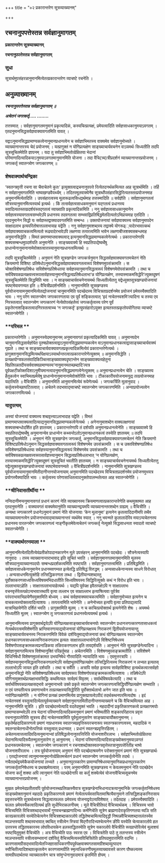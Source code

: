 +++
title = "०२ प्रकारान्तरेण सूत्रव्याख्यानम्"

+++


## रचनानुपपत्तेस्तन्न सर्वज्ञानुमागतम्

**प्रकारान्तरेण सूत्रव्याख्यानम्**

**रचनानुपपत्तेस्तन्न सर्वज्ञानुमागतम्**

### **सुधा**

सूत्रार्थमुपसंहरन्नानुमानमित्येतत्प्रकारान्तरेण व्याचष्टे रचनेति ।

## **अनुव्याख्यानम्**

***रचनानुपपत्तेस्तन्न सर्वज्ञानुमागतम् ॥***

***अचेतनं जगत्कर्तृ..... ........***

तत्तस्मात् । सर्वज्ञानुमागतमनुमानं प्रकृत्यादिकं, कस्यचित्प्रत्यक्षं, प्रमेयत्वादिति सर्वज्ञसाधकानुमयाऽवगतम् । एतदनुमानसिद्धसर्वज्ञवाक्यावगतमिति यावत् ।

यद्वाऽनुमानसिद्धप्रामाण्यकत्वेनानुमानप्रधानत्वेन च सर्वज्ञाभिमतस्य वाक्यमेव सर्वज्ञानुमोच्यते । व्याख्यानान्तरस्य चेदं प्रयोजनम् । यत्प्रागुक्तं न योगिप्रत्यक्षेण साङ्ख्याचार्यवचनेन वाऽयमर्थः सिध्यतीति तदपि सूत्रसूचितमेवेति ज्ञापनम् । यदा तु सर्वज्ञाभिमतोत्प्रेक्षितया भेदानां परिमाणादित्यादिकयाऽनुमयाऽवगतमानुमानमिति योजना । तदा वैचि(त्र्य)त्रीप्रदर्शनं व्याख्यानान्तरप्रयोजनम् । जगत्कर्तृ स्वातन्त्र्येण जगत्कारणम् ॥

### **शेषवाक्यार्थचन्द्रिका**

‘स्वतन्त्रवृत्ती रचना सा चैवाचेतने कुतः’ इत्युक्तत्वाद्रचनानुपपत्ते रित्येतदनर्थकमित्यत आह सूत्रार्थमिति । तर्हि न सर्वज्ञानुमागतमिति भाष्यखण्डवैयर्थ्यम् । तदितरमूलवाक्येनैव सूत्रार्थोपसंहारसिद्धेरित्यतस्तत्प्रयोजनमाह अनुमानमित्येतदिति । उपसंहारत्वस्य मूलारूढत्वसिध्द्यर्थमाह तत्तस्मादिति ॥ सर्वज्ञेति । सर्वज्ञानुमागतत्वं सौत्रस्यानुमानमित्यस्यार्थ इत्यर्थः । किं तत्सर्वज्ञत्वसाधकमनुमानं यद्गतत्वं प्रधानस्य स्यादित्यतस्तत्प्रदर्शयंस्तद्गतत्वं व्याख्याति प्रकृत्यादिकमिति । ननु सर्वज्ञत्वसाधकानुमानेन सर्वज्ञत्वस्यावगतत्वसम्भवेऽपि प्रधानस्य तदवगतत्वा सम्भवाद्विप्रतिषिद्धमेतदित्यतोऽभिप्रायमाह एतदिति । एददनुमानेन सिद्धो यः सर्वज्ञस्तद्वाक्यादवगतमिति सम्बन्धः । उक्तयोजनायां सर्वज्ञवाक्यस्य सर्वज्ञानुमापदेन साक्षादलाभ इत्यपरितोषात्तल्लाभायाह यद्वेति । ननु सर्वज्ञानुमाशब्दस्य तद्वाक्ये योगरूढ््यादेरभावात्कथं सर्वज्ञवाक्यवाचकत्वमित्यतो रूढ्यादेरभावेऽपि लक्षणया तत्परत्वमिति भावेन लक्षणाबीजशक्यसबन्धमाह अनुमानसिद्धेति । विमतं प्रमाणमाप्तवाक्यत्वाद् इत्यनुमानसिद्धप्रामाण्यकत्वेनेत्यर्थः । प्रकारान्तरेणापि शक्यसम्बन्धमुपदर्शयति अनुमानेति । साङ्ख्यवाक्ये हि स्वप्रतिपाद्येष्वर्थेषु प्राधान्येनानुमानानामेवोक्तत्वात्तस्यानुमानप्रधानत्वमित्यर्थः ॥

तदपि सूत्रसूचितमेवेति । अनुमानं नेति सूत्रखण्डेन जगत्कर्त्रनुमान सिद्धसर्वज्ञवाक्यावगतमचेतनं नेति क्रियमाणो विशिष्टः प्रतिषेधोऽनुमानसिद्धसर्वज्ञवाक्यावगतत्वरूपं विशेषणमुपसंक्रामति । स चोक्तविशेषणप्रतिषेधः सविशेषणप्रतिषेधतया सर्वज्ञस्यानुमानसिद्धत्वरूपं विशेषणमेवोपसंक्रामति । तथा च सर्वविषयकप्रत्यक्षवत्त्वरूपसार्वज्ञस्यानुमानसिद्धत्वप्रतिषेधलाभा’न्न योगिप्रत्यक्षेण, तस्यास्माकमसिद्धेरि’त्युक्तदूषणं सूत्रसूचितमेवेति सिद्धमिति भावः । न साङ्ख्याचार्यवचनेनायमर्थः सिध्यतीत्येतत्तु यद्वेध्युक्तसूत्रखण्डयोजनायां स्पष्टमेवावगम्यत इति ॥ वैचित्रीप्रदर्शनमिति । नानुमानमिति सूत्रखण्डस्य पूर्वयोजनायामनुमानमित्येतद्योजनायां चानुमानमिति पदच्छेदस्य विचित्रताप्रदर्शनमेव प्रयोजनं प्रमेयस्यैक्यादिति भावः । ननु परेण स्वातन्त्र्येण जगत्कारणताया एव पूर्वं शङ्कितत्वात् ‘इदं नाचेतनवशमि’त्यादिना च तस्या एव निरस्तत्वात् स्वातन्त्र्येण जगत्कारणं नेत्येवोपसंहर्तव्यं जगत्कर्तृत्वस्य परेण पूर्वं प्रकृतेरनाशङ्कितत्वादनिरस्तत्वाच्च ‘न जगत्कर्तृ’ इत्युपसंहारोऽयुक्त इत्यतस्तत्प्रकृतोपयोगितया व्याचष्टे स्वातन्त्र्येणेति ।

### **परिमल **

प्रकारान्तरेणेति । अनुमानस्येदमानुमानम् अनुमानावगतं प्रकृत्यादिकमिति यावत् । अनुमानपदेन चानुमानसिद्धसार्वज्ञोपेत पुरुषप्रोक्तत्वाद्वाऽनुमानसिद्धप्रामाण्यकत्वेन वाऽनुमानप्रधानकत्वाद्वासाङ्ख्याचार्यवाक्यं गृह्यते । तथा च साङ्ख्याचार्यवाक्यावगतप्रकृत्यादिकमित्येवं प्रकारान्तरेणेत्यर्थः । प्रागुक्तानुमानसिद्धमित्यर्थापेक्षयाऽस्यार्थान्तरत्वात्प्रकारान्तरेणेत्युक्तम् ॥ अनुमानसिद्धेति । प्रत्यक्षयोग्यफलसंवादिकिञ्चित्साङ्ख्यवाक्यदृष्टान्तेन साङ्ख्यवाक्यत्वहेतुना विप्रतिपन्नतदीयसर्ववाक्यप्रामाण्यस्य‘नानुमानमतच्छब्दादि’त्यत्र पूर्वपक्षटीकोक्तदिशाऽनुमीयमानत्वादनुमानसिद्धप्रमाणत्वेनेत्युक्तम् ॥ अनुमानप्रधानत्वेन चेति । साङ्ख्यस्य हैतुकत्वेन स्वाभिमतप्रमेयेषु प्राधान्येनानुमानानामेवोक्तेरिति भावः । टीकाकारीययोजनामनूद्य तत्प्रयोजनमाह यदात्विति ॥ वैचित्रीति । अनुमानमिति आनुमानमित्येवं रूपेणेत्यर्थः । जगत्कर्त्रिति मूलानुवाद । कर्तृत्वस्येच्छाघटितत्वात् । अचेतने तदभावाद्य्वाचष्टे स्वातन्त्र्येण जगत्कारणमिति । अन्याप्रयोज्यत्वेन जगत्कारणमित्यर्थः ।

### **यादुपत्यम्**

अस्यां योजनायां वाक्यस्य शब्दवृत्त्याऽलाभादाह यद्वेति । विमतं प्रामाणमाप्तवाक्यत्वादित्याद्यनुमानसिद्धप्रामाण्यकत्वेनेत्यर्थः । अनेनानुमाशब्देन वाक्यलक्षणायां शक्यसम्बन्धोदर्शित इति ज्ञातव्यम् । प्रकारान्तरेणापि तं दर्शयति अनुमानप्रधानत्वेनेति । साङ्ख्यवाक्ये हि स्वप्रतिपाद्येष्वर्थेषु अनुमानान्येव प्राधान्येन कथ्यन्तेऽतोऽनुमानप्रधानकत्वं तस्येति ज्ञातव्यम् ॥ तदपि सूत्रसूचितमेवेति । अनुमानं नेति सूत्रखण्डेन जगत्कर्तृ, अनुमानसिद्धसर्वज्ञवाक्यावगतमचेतनं नेति क्रियमाणो विशिष्टप्रतिषेधोऽनुमान सिद्धसर्वज्ञवाक्यावगतत्वरूपं विशेषणमेव उपसंक्रामति । स च उक्तविशेषणप्रतिषेधः सविशेषणप्रतिषेधतया सर्वज्ञस्यानुमानसिद्धत्वरूपं विशेषणमेव उपसंक्रामति । तथा च सर्वविषयकप्रत्यक्षवत्त्वरूपसार्वज्ञस्यानुमान सिद्धत्वप्रतिषेधलाभात् ‘न योगिप्रत्यक्षेण, तस्यास्माकमसिद्धेरि’त्युक्तदूषणं सूत्रसूचितं भवतीति ज्ञातव्यम् । न साङ्ख्याचार्यवचनेनायमर्थः सिध्यतीत्येतत्तु यद्वेत्युक्तसूत्रखण्डयोजनायां स्पष्टमेवावगम्यते ॥ वैचित्रीप्रदर्शनमिति । नानुमानमिति सूत्रखण्डस्य पूर्वयोजनायामानुमानमितीदानीन्तनयोजनायाम् अनुमानमिति पदच्छेदस्य विचित्रताप्रदर्शनमेव प्रयोजनमुभयत्र प्रयोगस्यैक्यादिति भावः । कर्तृत्वस्य परेणासाधितत्वादनुक्तोपालम्भतेत्यत आह स्वातन्त्र्येणेति ।

### **श्रीनिवासतीर्थीया **

नन्विदानीमप्यनुमानावगतं प्रधानं कारणं नेति व्याख्यानस्य क्रियमाणत्वात्प्रकारान्तरेणेति कथमुक्तमत आह एतदनुमानेति । वाक्यावगतं वाक्यमेवानुमेति व्याख्यानद्वयमपि व्याख्यानान्तरशब्देन ग्राह्यम् ॥ वैचित्रीति । अन्यथा जगत्कारणे प्रधानेऽनुमानं प्रमाणं नेति योजनायाः ‘केन मूलानुमा’ इत्यनेन कृतत्वादिदानीमपि तथैव व्याख्यायमानत्वेन प्रयोजनाभावाद्य्वाख्यानान्तरं व्यर्थमेव स्यात् । ननु भवन्मते कुलालादेरिव मयाऽप्यचेतनस्य प्रधानस्य पारतन्त्र्येण जगत्कारणत्वं नाङ्गीकृतमेवेत्यचेतनं जगत्कर्तृ नेत्युक्ते सिद्धसाधनता स्यादतो व्याचष्टे स्वातन्त्र्येणेति ।

### **वाक्यार्थरत्नमाला **

आनुमानमित्येतदितीत्येवंप्रतीकोपादानकारणेन मूले उपसंहरन् आनुमानमिति पदच्छेदः । सौत्रनेत्यस्यापि नानुवादः । तस्य व्याख्यानान्तराभावाद् इति सूचितं भवति । सर्वज्ञानुमानगतमानुमानमिति मूलस्य सौत्रपदानुव्याख्यानपदयोः सम्बन्धप्रदर्शकत्वमिति स्पष्टयति । सर्वज्ञानुमागतत्त्वमिति । प्रतिषिद्धमिति । सर्वज्ञत्वसाधकेनानुमानेन प्रधानमवगम्यत इत्येतद्धि प्रतिषिद्धं विरुद्धम् । अन्यसाधकेनान्यस्य साधने विरोधात् । अन्यसाधनमित्युक्तेहि तत्सिद्धिकरणता लब्धा । द्वितीयान्यशब्दस्तु पूर्वोक्तकरणसाध्यसिध्यविषयमभिदधातीति सिध्यविषयस्य सिद्धिरित्युक्तेः कथं न विरोध इति भावः । तल्लाभायाऽहेति । साक्षात्तल्लाभायाहेत्यर्थः । यद्यपि पूर्वपक्ष इवैतत्पक्षेऽपि न साक्षाल्लाभः वचनवृत्तेरेतत्पक्षेऽप्यभावात्तथापि वृत्या तल्लाभ एव साक्षाल्लाभ इत्याश्रित्यवा पूर्वत्रेव परंपराभावाभिप्रायेणैवमुक्तमिति बोध्यम् । कथं सर्वज्ञवाक्यवाचकत्वमिति । सर्वज्ञानुमोच्यत इत्यनेन च वाचकत्वस्योक्तत्वादित्याशयः । तत्परत्वमिति भावेनेति । अनेनोच्यत इत्यपि वृत्या प्रतिपाद्यत्वादि मात्राभिप्रायेणेति दर्शितं भवति । प्रागुक्तमिति मूलम् । न च काचित्प्रयोक्तार्थ इत्यनेनेति शेषः । अयमर्थः सिध्यतीति मूलम् । स्वातन्त्र्येण तु जगत्कारणत्वं प्रधानस्येत्ययमर्थ इत्यर्थः ।

आनुमानमित्यस्य प्रागुक्तार्थद्वयेऽपि योगिप्रत्यक्षसाङ्ख्याचार्यवचनयोः स्वातन्त्र्येण प्रधानजगत्कारणतासाधकत्वं नेत्यर्थपरत्वमविशेषणेति भ्रान्तिवारणायाद्ययोजनायां योगिप्रत्यक्षस्य निराकरणं द्वितीययोजनायान्तु साङ्ख्याचार्यवचनस्य निराकरणमिति विवेकं दर्शयितुमाद्ययोजनायां कथं योगिप्रत्यक्षस्य स्वातन्त्र्येण प्रधानकारणत्वसाधकत्वनिराकरणलाभ इत्यतः साक्षात्तल्लाभायोगेऽपि विशिष्टनिषेधस्य विशेषणोपसङ्क्रामकत्वप्रनाडिकया तन्निराकरणलाभ इति तावद्दर्शयति । आनुमानं नेति सूत्रखण्डेनेत्यादिना । सर्वज्ञानुमागतमित्यत्र विशेष्यानुक्तिं परिहर्तुमाह । अचेतनमिति । विशेषणमुपसङ्क्रामतीति । सविशेषणे विधिनिषेधौ विशेषणमुपसंक्रामत उभयनिषेधे गौरवादिति न्यायादिति भावः । एवमुत्तरत्रापि । सर्वज्ञस्यानुमानसिद्धत्वनिराकरणलाभेऽपि सर्वज्ञभूतयोगिप्रत्यक्षेण तत्सिद्धिरित्यस्य निराकरणं न लभ्यत इत्यतस् तल्लाभोऽपि जायत इति दर्शयति । तथा च सर्वेति । अत्रापि सर्वज्ञ इत्यस्य सार्वज्ञविशिष्ट इत्यर्थकत्वात्सर्वज्ञो अनुमानसिद्धो नेति सविशेषणप्रतिषेधस्य सार्वज्ञ्यरूप विशेषणोपसङ्क्रामकत्वमित्याशयः । तन्निषेधेऽपि योगिनामुक्तार्थप्रत्यक्षाभावसिद्धिः कथमित्यतः सार्वज्ञ्यं विवृतम् । सर्वार्थविषयकेत्यादि । तथा च सर्वार्थविषयकप्रत्यक्षसद्भावे अनुमानाभावे उक्ते प्रकृते स्वातन्त्र्येण जगत्कारणत्वसिद्धिर्योगिप्रत्यक्षेण सम्भवति । त एवं पश्यतीत्यत्र प्रमाणाभावेन तत्प्रत्यक्षस्यासिद्धेरिति पूर्वोक्तार्थलाभो अनेन जात इति भावः ॥ नयोगिप्रत्यक्षेणेति । न योगिनां प्रत्यक्षं प्रमाणमित्येव प्रागुक्तप्रायत्वेऽपीदं तदर्थकथनपरमित्यदोषः । इदं नाचेतनवशं वस्तुत्वादित्येतत्पूर्वव्याख्याने सर्वज्ञानुमागतमितीदानीन्तनव्याख्याने च किं वैचित्र्यमित्यत आह । नानुमानमिति सूत्रेति । इति पदच्छेदस्येत्यादि वदतेदमुक्तं भवति । महदादीनां प्रकृतिकारणकत्वे प्रत्यक्षागमयोः प्रामाण्यासम्भवेऽपि तत्र भेदानां परिमाणादित्यादिकमनुमानं प्रमाणं भविष्यतीति शङ्कापरिहाराय प्रवृत्त रचनानुपपत्तेरिति सूत्रस्य हीदं नाचेतनवशमिति पूर्वमूलानुसारेण साङ्ख्याचार्योक्तानुमानम् । प्रकृतेर्महदादिकारणत्वे प्रमाणं नाप्रधानस्य स्वातन्त्र्यप्रवृत्तिरूपरचनारूप स्वतन्त्रकारणत्वस्य, महदादिकं न स्वतन्त्राचेतनाधीनोत्पत्तिकं वस्तुत्वात् प्रधानवत् । प्रधानं स्वतन्त्रप्रवृत्तिरहितम् । अचेतनत्वात्तत्वादिवदित्यनुमानाभ्यां प्रतिषिद्धत्वेनानुपपत्तिरिति योजनाशरीरलाभः । सर्वज्ञाभिमतोत्प्रेक्षितया भेदानामित्यादिरूपैतन्मूलानुसारेण तु आनुमानम् । भेदानां परिमाणादित्यादिसाङ्ख्योक्तानुमयाऽवगतं प्रधानरूपमचेतनम् । स्वातन्त्र्येण जगत्कारणं न रचनाशब्दोक्तस्वतन्त्रवृत्तेस्तत्रानुपपत्तेरितीह भाष्ये योजनाशरीरलाभः । तत्र पूर्वयोजनायाम् अनुमानं नेति पदच्छेदाश्रयणेन परोक्तानुमानं प्रमाणं नेति सूत्रखण्डार्थः । एतद्योजनायां त्वानुमानमनुमानोत्प्रेक्षितमचेतनं प्रधानं स्वातन्त्र्येण जगत्कर्तृत्वेनेति तदर्थः । नचैतदर्थद्वयमेकैकयोजनायां लभ्यते । अनुमानपुरस्कारेण प्रामाण्यनिषेधस्यानुमानिकप्रधानपुरस्कारेण जगत्कर्तृतानिषेधस्य च प्रथक्प्रमेयत्वात् । परम् अनुमानमिति सूत्रखण्डस्य न केवलमनुमानं नेति पदच्छेदेन योजना कर्तुं शक्या अपि त्वानुमानं नेति पदच्छेदेनापि सा कर्तुं शक्येत्येवं योजनावैचित्र्यसूचनमेव व्याख्यानान्तरप्रयोजनम् ।

मुखतः प्रमेयभेदप्रतीतावपि पूर्वयोजनास्थप्रतिपक्षस्यैवात्र सूत्रखण्डेनाभिधानादत्रत्यानुमानिके जगत्कर्तृतानिषेधस्य साङ्ख्योक्तानुमानं महदादेः प्रकृतिकारणत्वे प्रमाणं नेत्येतत्पर्यवसायितामाश्रित्यैवानुमाने तत्सिद्धिशङ्कानिरासाय प्रवृत्तरचनेति सूत्रार्थत्वस्य सिद्धत्वात्फलतः प्रमेयस्य योजनाद्वयेऽप्यविशेषात् । तदेतदाह । प्रमेयस्यैक्यादिति । फलतः प्रमेयस्यैकत्वादित्यर्थ इति सुधीभिराकलनीयम् । मूले वैचित्रीतिपदं वैचित्र्यार्थकम् । विचित्रस्य भावो वैचित्र्यमिति विचित्रशब्दाद्भावार्थे गुणवचनब्राह्मणादिभ्यः कर्मणिचेति सूत्रेण ब्राह्मणादेराकृतिगणतया ष्यञि सति कारप्रकारलोपे यस्येतिचेत्यनेन विचित्रशब्दाकारलोपे तद्धितेष्वचामित्यादिवृद्धौ निष्पन्नवैचित्र्यशब्दात्तलंतस्येव ष्यञन्तस्यापि शब्दस्वभावात् क्वचित् स्त्रीत्वेन स्त्रियां षिद्गौरादिभ्यश्चेत्यनेन ङीपि यस्येति चेत्याकारलोपे हल उत्तरस्य तद्धितयकारस्य लोपविधायकेन हलस्तद्धितस्येति सूत्रेण यकारलोपे वैचित्रीति रूपप्राप्तेरित्येवं मूलाशयं स्पष्टयितुमुक्तं वैचित्र्येति । अत्र वैचित्र्येति पाठः स्वरस एव । विचित्रतेति पाठे तु तलन्तस्य स्त्रीत्वेन ष्यञन्तस्यापि स्त्रीत्वसम्भावनां दर्शयितुं वैचित्र्यमित्यस्यविचित्रितेति प्रतिपदमुपात्तमिति वदन्ति । कारणसामग्रीसद्भावादित्येतज्जिज्ञासाधिकरणीयपूर्वपक्षवाक्यगतसामग्रीशब्दव्युत्पादन स्यौचितीत्यादिशब्दवत्कृतत्वेन कारणसामग्रीति स्मृत्यधिकरणीयमूलव्याख्यावसरे कारण पौष्कल्यस्य सामग्रीपदार्थतया व्याख्यातत्वेन चात्र सांमुग्धेनानुवादमात्रं कृतमिति ज्ञेयम् ।





